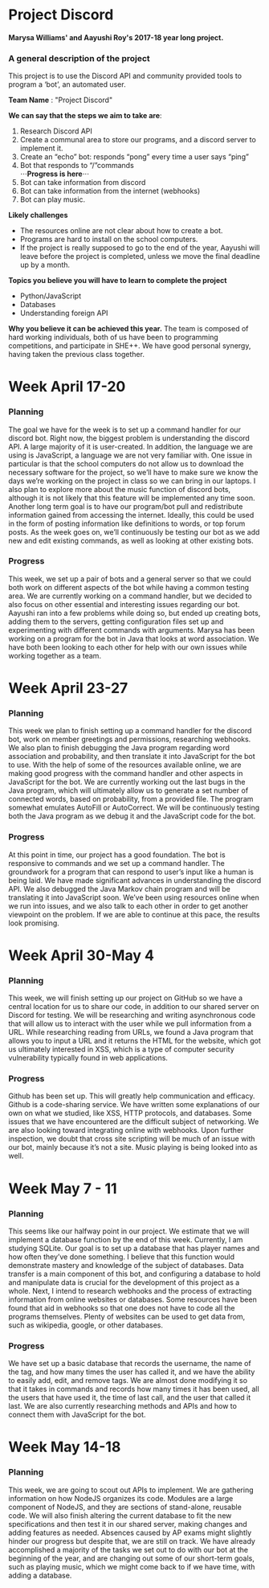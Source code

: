 # Project Discord
#### Marysa Williams' and Aayushi Roy's 2017-18 year long project.

### A general description of the project
This project is to use the Discord API and community provided tools to program a ‘bot’, an automated user.

**Team Name** : "Project Discord"


**We can say that the steps we aim to take are**:
1. Research Discord API
2. Create a communal area to store our programs, and a discord server to implement it.
3. Create an “echo” bot: responds “pong” every time a user says “ping”
4. Bot that responds to “/”commands  
   ⋅⋅⋅**Progress is here**⋅⋅⋅
5. Bot can take information from discord
6. Bot can take information from the internet  (webhooks)
7. Bot can play music.

**Likely challenges** 
  * The resources online are not clear about how to create a bot.
  * Programs are hard to install on the school computers.
  * If the project is really supposed to go to the end of the year, Aayushi will leave before the project is completed, unless we move the final deadline up by a month.

**Topics you believe you will have to learn to complete the project**
  * Python/JavaScript
  * Databases
  * Understanding foreign API

**Why you believe it can be achieved this year.**
The team is composed of hard working individuals, both of us have been to programming competitions, and participate in SHE++. We have good personal synergy, having taken the previous class together.

# Week April 17-20
### Planning
The goal we have for the week is to set up a command handler for our discord bot. Right now, the biggest problem is understanding the discord API. A large majority of it is user-created. In addition, the language we are using is JavaScript, a language we are not very familiar with. One issue in particular is that the school computers do not allow us to download the necessary software for the project, so we’ll have to make sure we know the days we’re working on the project in class so we can bring in our laptops. I also plan to explore more about the music function of discord bots, although it is not likely that this feature will be implemented any time soon. Another long term goal is to have our program/bot pull and redistribute information gained from accessing the internet. Ideally, this could be used in the form of posting information like definitions to words, or top forum posts. As the week goes on, we’ll continuously be testing our bot as we add new and edit existing commands, as well as looking at other existing bots.

### Progress
This week, we set up a pair of bots and a general server so that we could both work on different aspects of the bot while having a common testing area. We are currently working on a command handler, but we decided to also focus on other essential and interesting issues regarding our bot. Aayushi ran into a few problems while doing so, but ended up creating bots, adding them to the servers, getting configuration files set up and experimenting with different commands with arguments. Marysa has been working on a program for the bot in Java that looks at word association. We have both been looking to each other for help with our own issues while working together as a team.

# Week April 23-27
### Planning
This week we plan to finish setting up a command handler for the discord bot, work on member greetings and permissions, researching webhooks. We also plan to finish debugging the Java program regarding word association and probability, and then translate it into JavaScript for the bot to use. With the help of some of the resources available online, we are making good progress with the command handler and other aspects in JavaScript for the bot. We are currently working out the last bugs in the Java program, which will ultimately allow us to generate a set number of connected words, based on probability, from a provided file. The program somewhat emulates AutoFill or AutoCorrect. We will be continuously testing both the Java program as we debug it and the JavaScript code for the bot.

### Progress
At this point in time, our project has a good foundation. The bot is responsive to commands and we set up a command handler. The groundwork for a program that can respond to user’s input like a human is being laid. We have made significant advances in understanding the discord API. We also debugged the Java Markov chain program and will be translating it into JavaScript soon. We’ve been using resources online when we run into issues, and we also talk to each other in order to get another viewpoint on the problem. If we are able to continue at this pace, the results look promising. 

# Week April 30-May 4
### Planning
This week, we will finish setting up our project on GitHub so we have a central location for us to share our code, in addition to our shared server on Discord for testing. We will be researching and writing asynchronous code that will allow us to interact with the user while we pull information from a URL. While researching reading from URLs, we found a Java program that allows you to input a URL and it returns the HTML for the website, which got us ultimately interested in XSS, which is a type of computer security vulnerability typically found in web applications.

### Progress
Github has been set up. This will greatly help communication and efficacy. Github is a code-sharing service. We have written some explanations of our own on what we studied, like XSS, HTTP protocols, and databases. Some issues that we have encountered are the difficult subject of networking. We are also looking toward integrating online with webhooks. Upon further inspection, we doubt that cross site scripting will be much of an issue with our bot, mainly because it’s not a site. Music playing is being looked into as well.

# Week May 7 - 11
### Planning
This seems like our halfway point in our project. We estimate that we will implement a database function by the end of this week. Currently, I am studying SQLite. Our goal is to set up a database that has player names and how often they’ve done something. I believe that this function would demonstrate mastery and knowledge of the subject of databases. Data transfer is a main component of this bot, and configuring a database to hold and manipulate data is crucial for the development of this project as a whole. Next, I intend to research webhooks and the process of extracting information from online websites or databases. Some resources have been found that aid in webhooks so that one does not have to code all the programs themselves. Plenty of websites can be used to get data from, such as wikipedia, google, or other databases. 
### Progress
We have set up a basic database that records the username, the name of the tag, and how many times the user has called it, and we have the ability to easily add, edit, and remove tags. We are almost done modifying it so that it takes in commands and records how many times it has been used, all the users that have used it, the time of last call, and the user that called it last. We are also currently researching methods and APIs and how to connect them with JavaScript for the bot. 

# Week May 14-18
### Planning
This week, we are going to scout out APIs to implement. We are gathering information on how NodeJS organizes its code. Modules are a large component of NodeJS, and they are sections of stand-alone, reusable code. We will also finish altering the current database to fit the new specifications and then test it in our shared server, making changes and adding features as needed. Absences caused by AP exams might slightly hinder our progress but despite that, we are still on track. We have already accomplished a majority of the tasks we set out to do with our bot at the beginning of the year, and are changing out some of our short-term goals, such as playing music, which we might come back to if we have time, with adding a database.


